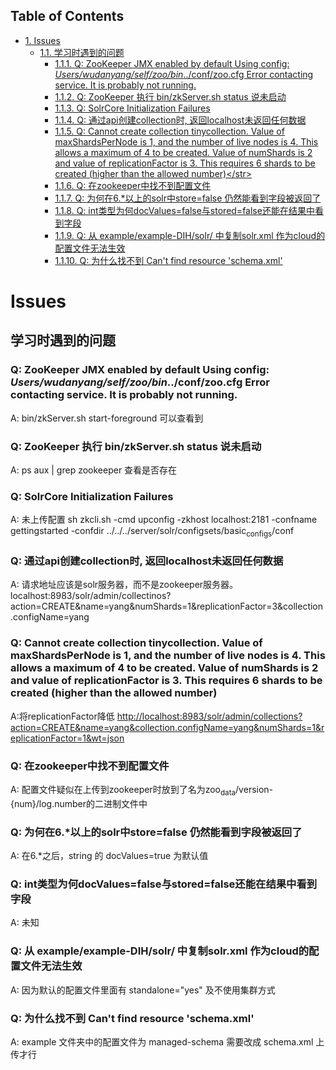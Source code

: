 <div id="table-of-contents">
<h2>Table of Contents</h2>
<div id="text-table-of-contents">
<ul>
<li><a href="#orgb62a448">1. Issues</a>
<ul>
<li><a href="#orge5bfc74">1.1. 学习时遇到的问题</a>
<ul>
<li><a href="#orgb905977">1.1.1. Q: ZooKeeper JMX enabled by default Using config: <i>Users/wudanyang/self/zoo/bin</i>../conf/zoo.cfg Error contacting service. It is probably not running.</a></li>
<li><a href="#orgac105e8">1.1.2. Q: ZooKeeper 执行 bin/zkServer.sh status 说未启动</a></li>
<li><a href="#org4b9cef1">1.1.3. Q: SolrCore Initialization Failures</a></li>
<li><a href="#org203ed60">1.1.4. Q: 通过api创建collection时, 返回localhost未返回任何数据</a></li>
<li><a href="#org10f7415">1.1.5. Q: Cannot create collection tinycollection. Value of maxShardsPerNode is 1, and the number of live nodes is 4. This allows a maximum of 4 to be created. Value of numShards is 2 and value of replicationFactor is 3. This requires 6 shards to be created (higher than the allowed number)&lt;/str&gt;</a></li>
<li><a href="#org6835cff">1.1.6. Q: 在zookeeper中找不到配置文件</a></li>
<li><a href="#orge732ca6">1.1.7. Q: 为何在6.*以上的solr中store=false 仍然能看到字段被返回了</a></li>
<li><a href="#org724536b">1.1.8. Q: int类型为何docValues=false与stored=false还能在结果中看到字段</a></li>
<li><a href="#org129c4de">1.1.9. Q: 从 example/example-DIH/solr/ 中复制solr.xml 作为cloud的配置文件无法生效</a></li>
<li><a href="#org93c7b8a">1.1.10. Q: 为什么找不到 Can't find resource 'schema.xml'</a></li>
</ul>
</li>
</ul>
</li>
</ul>
</div>
</div>

<a id="orgb62a448"></a>

# Issues


<a id="orge5bfc74"></a>

## 学习时遇到的问题


<a id="orgb905977"></a>

### Q: ZooKeeper JMX enabled by default Using config: *Users/wudanyang/self/zoo/bin*../conf/zoo.cfg Error contacting service. It is probably not running.

A: bin/zkServer.sh start-foreground 可以查看到


<a id="orgac105e8"></a>

### Q: ZooKeeper 执行 bin/zkServer.sh status 说未启动

A: ps aux | grep zookeeper
查看是否存在


<a id="org4b9cef1"></a>

### Q: SolrCore Initialization Failures

A: 未上传配置
sh zkcli.sh -cmd upconfig -zkhost localhost:2181 -confname gettingstarted -confdir ../../../server/solr/configsets/basic<sub>configs</sub>/conf


<a id="org203ed60"></a>

### Q: 通过api创建collection时, 返回localhost未返回任何数据

A: 请求地址应该是solr服务器，而不是zookeeper服务器。
localhost:8983/solr/admin/collectinos?action=CREATE&name=yang&numShards=1&replicationFactor=3&collection.configName=yang


<a id="org10f7415"></a>

### Q: Cannot create collection tinycollection. Value of maxShardsPerNode is 1, and the number of live nodes is 4. This allows a maximum of 4 to be created. Value of numShards is 2 and value of replicationFactor is 3. This requires 6 shards to be created (higher than the allowed number)</str>

A:将replicationFactor降低
<http://localhost:8983/solr/admin/collections?action=CREATE&name=yang&collection.configName=yang&numShards=1&replicationFactor=1&wt=json>


<a id="org6835cff"></a>

### Q: 在zookeeper中找不到配置文件

A: 配置文件疑似在上传到zookeeper时放到了名为zoo<sub>data</sub>/version-{num}/log.number的二进制文件中


<a id="orge732ca6"></a>

### Q: 为何在6.\*以上的solr中store=false 仍然能看到字段被返回了

A: 在6.\*之后，string 的 docValues=true 为默认值


<a id="org724536b"></a>

### Q: int类型为何docValues=false与stored=false还能在结果中看到字段

A: 未知


<a id="org129c4de"></a>

### Q: 从 example/example-DIH/solr/ 中复制solr.xml 作为cloud的配置文件无法生效

A: 因为默认的配置文件里面有 standalone="yes" 及不使用集群方式


<a id="org93c7b8a"></a>

### Q: 为什么找不到 Can't find resource 'schema.xml'

A: example 文件夹中的配置文件为 managed-schema 需要改成 schema.xml 上传才行

